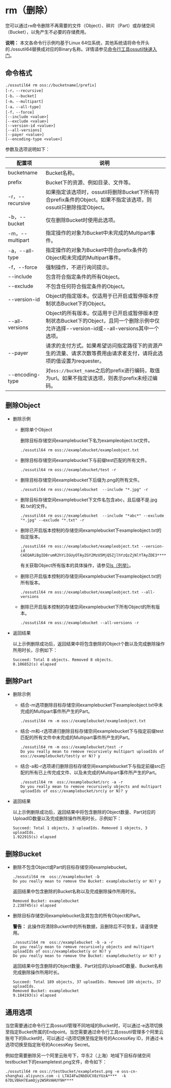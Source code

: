 # rm（删除）

您可以通过`rm`命令删除不再需要的文件（Object）、碎片（Part）或存储空间（Bucket），以免产生不必要的存储费用。

**说明：** 本文各命令行示例均基于Linux 64位系统，其他系统请将命令开头的./ossutil64替换成对应的Binary名称。详情请参见[命令行工具ossutil快速入门](/cn.zh-CN/快速入门/命令行工具ossutil快速入门.md)。

## 命令格式

```
./ossutil64 rm oss://bucketname[/prefix]
[-r，--recursive]
[-b，--bucket]
[-m，--multipart]
[-a，--all-type]
[-f，--force]
[--include <value>]
[--exclude <value>]
[--version-id <value>] 
[--all-versions]
[--payer <value>]
[--encoding-type <value>]
```

参数及选项说明如下：

|配置项|说明|
|---|--|
|bucketname|Bucket名称。|
|prefix|Bucket下的资源、例如目录、文件等。|
|-r，--recursive|如果指定该选项时，ossutil将删除Bucket下所有符合prefix条件的Object。如果不指定该选项，则ossutil只删除指定Object。|
|-b，--bucket|仅在删除Bucket时使用此选项。|
|-m，--multipart|指定操作的对象为Bucket中未完成的Multipart事件。|
|-a，--all-type|指定操作的对象为Bucket中符合prefix条件的Object和未完成的Multipart事件。|
|-f，--force|强制操作，不进行询问提示。|
|--include|包含符合指定条件的所有Object。|
|--exclude|不包含任何符合指定条件的Object。|
|--version-id|Object的指定版本。仅适用于已开启或暂停版本控制状态Bucket下的Object。|
|--all-versions|Object的所有版本。仅适用于已开启或暂停版本控制状态Bucket下的Object，且同一个删除示例中仅允许选择--version-id或--all-versions其中一个选项。|
|--payer|请求的支付方式。如果希望访问指定路径下的资源产生的流量、请求次数等费用由请求者支付，请将此选项的值设置为requester。|
|--encoding-type|对`oss://bucket_name`之后的prefix进行编码，取值为url。如果不指定该选项，则表示prefix未经过编码。|

## 删除Object

-   删除示例
    -   删除单个Object

        删除目标存储空间examplebucket下名为exampleobject.txt文件。

        ```
        ./ossutil64 rm oss://examplebucket/exampleobject.txt
        ```

    -   删除目标存储空间examplebucket下与前缀test匹配的所有文件。

        ```
        ./ossutil64 rm oss://examplebucket/test -r
        ```

    -   删除目标存储空间examplebucket下后缀为.png的所有文件。

        ```
        ./ossutil64 rm oss://examplebucket  --include "*.jpg" -r
        ```

    -   删除目标存储空间examplebucket下文件名包含abc，且后缀不是.jpg和.txt的文件。

        ```
        ./ossutil64 rm oss://examplebucket  --include "*abc*" --exclude "*.jpg" --exclude "*.txt" -r
        ```

    -   删除已开启版本控制的存储空间examplebucket下exampleobject.txt的指定版本。

        ```
        ./ossutil64 rm oss://examplebucket/exampleobject.txt --version-id  CAEQARiBgID8rumR2hYiIGUyOTAyZGY2MzU5MjQ5ZjlhYzQzZjNlYTAyZDE3****
        ```

        有关获取Object所有版本的具体操作，请参见[ls（列举）](/cn.zh-CN/常用工具/命令行工具ossutil/常用命令/ls（列举）.md)。

    -   删除已开启版本控制的存储空间examplebucket下exampleobject.txt的所有版本。

        ```
        ./ossutil64 rm oss://examplebucket/exampleobject.txt --all-versions
        ```

    -   删除已开启版本控制的存储空间examplebucket下所有Object的所有版本。

        ```
        ./ossutil64 rm oss://examplebucket --all-versions -r
        ```

-   返回结果

    以上示例删除成功后，返回结果中将包含删除的Object个数以及完成删除操作所用时长，示例如下：

    ```
    Succeed: Total 8 objects. Removed 8 objects.
    0.106852(s) elapsed
    ```


## 删除Part

-   删除示例
    -   结合-m选项删除目标存储空间examplebucket下exampleobject.txt中未完成的Multipart事件所产生的Part。

        ```
        ./ossutil64 rm -m oss://examplebucket/exampleobject.txt
        ```

    -   结合-m和-r选项递归删除目标存储空间examplebucket下与指定前缀test匹配的所有文件中未完成的Multipart事件所产生的Part。

        ```
        ./ossutil64 rm -m oss://examplebucket/test -r 
        Do you really mean to remove recursively multipart uploadIds of oss://examplebucket/test(y or N)? y 
        ```

    -   结合-a和-r选项递归删除目标存储空间examplebucket下与指定前缀src匹配的所有已上传完成文件、以及未完成的Multipart事件所产生的Part。

        ```
        ./ossutil64 rm  oss://examplebucket/src -a -r
        Do you really mean to remove recursively objects and multipart uploadIds of oss://examplebucket/src(y or N)? y
        ```

-   返回结果

    以上示例删除成功后，返回结果中将包含删除的Object数量、Part对应的UploadID数量以及完成删除操作所用时长，示例如下：

    ```
    Succeed: Total 1 objects, 3 uploadIds. Removed 1 objects, 3 uploadIds.
    1.922915(s) elapsed
    ```


## 删除Bucket

-   删除不包含Object或Part的目标存储空间examplebucket。

    ```
    ./ossutil64 rm  oss://examplebucket -b
    Do you really mean to remove the Bucket: examplebucket(y or N)? y
    ```

    返回结果中包含删除的Bucket名称以及完成删除操作所用时长。

    ```
    Removed Bucket: examplebucket
    2.230745(s) elapsed
    ```

-   删除目标存储空间examplebucket及其包含的所有Object和Part。

    **警告：** 此操作将清除Bucket中的所有数据，且删除后不可恢复。请谨慎使用。

    ```
    ./ossutil64 rm  oss://examplebucket -b -a -r
    Do you really mean to remove recursively objects and multipart uploadIds of oss://examplebucket(y or N)? y
    Do you really mean to remove the Bucket: examplebucket(y or N)? y
    ```

    返回结果中包含删除的Object数量、Part对应的UploadID数量、Bucket名称完成删除操作所用时长。

    ```
    Succeed: Total 189 objects, 37 uploadIds. Removed 189 objects, 37 uploadIds.
    Removed Bucket: examplebucket
    9.184193(s) elapsed
    ```


## 通用选项

当您需要通过命令行工具ossutil管理不同地域的Bucket时，可以通过-e选项切换至指定Bucket所属的Endpoint。当您需要通过命令行工具ossutil管理多个阿里云账号下的Bucket时，可以通过-i选项切换至指定账号的AccessKey ID，并通过-k选项切换至指定账号的AccessKey Secret。

例如您需要删除另一个阿里云账号下，华东2（上海）地域下目标存储空间testbucket下的exampletest.png文件，命令如下：

```
./ossutil64 rm oss://testbucket/exampletest.png -e oss-cn-shanghai.aliyuncs.com -i LTAI4Fw2NbDUCV8zYUzA****  -k 67DLVBkH7EamOjy2W5RVAHUY9H****
```

